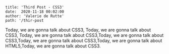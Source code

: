 ```
title: 'Third Post - CSS3'
date:  2020-11-18 00:02:00
author: 'Valerie de Rutte'
path: '/thir-post
```

Today, we are gonna talk about CSS3, Today, we are gonna talk about CSS3, Today, we are gonna talk about CSS3,Today, we are gonna talk about CSS3,Today, we are gonna talk about CSS3,Today, we are gonna talk about HTML5,Today, we are gonna talk about CSS3.
